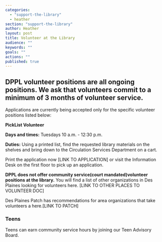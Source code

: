```yaml
---
categories: 
  - "support-the-library"
  - heather
section: "support-the-library"
author: Heather
layout: post
title: Volunteer at the Library
audience: ""
keywords: ""
goals: ""
actions: ""
published: true
---
```


## DPPL volunteer positions are all ongoing positions. We ask that volunteers commit to a minimum of 3 months of volunteer service.

Applications are currently being accepted only for the specific volunteer positions listed below:

**PickList Volunteer**

**Days and times:** Tuesdays 10 a.m. - 12:30 p.m.

**Duties:** Using a printed list, find the requested library materials on the shelves and bring down to the Circulation Services Department on a cart.

Print the application now [LINK TO APPLICATION] or visit the Information Desk on the first floor to pick up an application.

**DPPL does not offer community service(court mandated)volunteer positions at the library.** You will find a list of other organizations in Des Plaines looking for volunteers here. [LINK TO OTHER PLACES TO VOLUNTEER DOC]

Des Plaines Patch has recommendations for area organizations that take volunteers a here.[LINK TO PATCH]

### Teens
Teens can earn community service hours by joining our Teen Advisory Board.